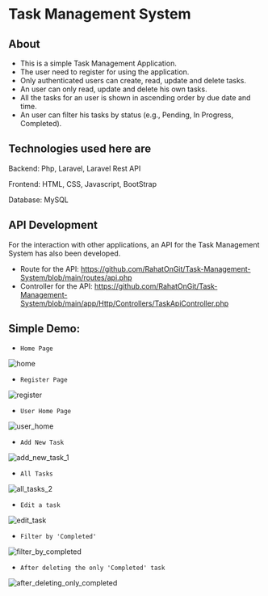 # Task Management System

About
-----

- This is a simple Task Management Application.
- The user need to register for using the application.
- Only authenticated users can create, read, update and delete tasks.
- An user can only read, update and delete his own tasks.
- All the tasks for an user is shown in ascending order by due date and time.
- An user can filter his tasks by status (e.g., Pending, In Progress, Completed).


Technologies used here are
---------------------------

Backend: Php, Laravel, Laravel Rest API

Frontend: HTML, CSS, Javascript, BootStrap

Database: MySQL



API Development
---------------

 For the interaction with other applications, an API for the Task Management System has also been developed.
 
- Route for the API: https://github.com/RahatOnGit/Task-Management-System/blob/main/routes/api.php
- Controller for the API: https://github.com/RahatOnGit/Task-Management-System/blob/main/app/Http/Controllers/TaskApiController.php

Simple Demo:
-------------

*     Home Page

![home](https://github.com/user-attachments/assets/b7650127-3e0a-4c00-be78-a423fcd68b8b)

*     Register Page
![register](https://github.com/user-attachments/assets/93f90390-aa10-4a8e-ad8e-bf2377e8611e)

*     User Home Page
![user_home](https://github.com/user-attachments/assets/cfc00eab-eacb-4823-a188-4bb6be219789)

*     Add New Task
![add_new_task_1](https://github.com/user-attachments/assets/908587fe-8791-444e-9b24-2c4dbe0ff480)

*     All Tasks
![all_tasks_2](https://github.com/user-attachments/assets/928364cd-0cd7-4c76-94a7-23e8982412a0)

*     Edit a task
![edit_task](https://github.com/user-attachments/assets/3bb0a420-7654-4be9-b15d-17b4c2a90144)

*     Filter by 'Completed'
![filter_by_completed](https://github.com/user-attachments/assets/5f0ce86e-8d43-4c18-bd5a-fc64620b8055)

*     After deleting the only 'Completed' task
![after_deleting_only_completed](https://github.com/user-attachments/assets/9702e149-74c1-4e68-b572-76048ad3bd58)

